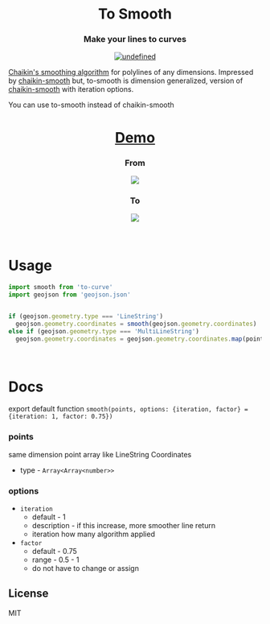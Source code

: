 <h1 align="center">To Smooth</h1>
<h3 align="center">
Make your lines to curves</h3>
<p align="center">
 <a href="https://lgtm.com/projects/g/seonglae/to-smooth/context:javascript"><img alt="undefined" src="https://img.shields.io/lgtm/grade/javascript/g/seonglae/to-smooth.svg?logo=lgtm&logoWidth=18"/>
 </a>
<p>

[Chaikin's smoothing algorithm](http://www.idav.ucdavis.edu/education/CAGDNotes/Chaikins-Algorithm/Chaikins-Algorithm.html) for polylines of any dimensions.
Impressed by [chaikin-smooth](https://github.com/Jam3/chaikin-smooth) but, to-smooth is dimension generalized, version of [chaikin-smooth](https://github.com/Jam3/chaikin-smooth) with iteration options.
 
You can use to-smooth instead of chaikin-smooth

 
 
<h1 align="center"><a href="https://openlayers.org/en/latest/examples/chaikin.html">Demo</a></h1>

<h3 align="center">
From</h3>

<p align="center">
 <img src="https://user-images.githubusercontent.com/27716524/123362217-4e04e680-d5ab-11eb-842d-4fe9d586bbe1.png"/>
 </img>
<p>


<h3 align="center">
To
</h3>
<p align="center">
 <img src="https://user-images.githubusercontent.com/27716524/123362234-51986d80-d5ab-11eb-95ec-f748cdb5f822.png"/>
 </img>
<p>
 
<br/>
 
# Usage
```js
import smooth from 'to-curve'
import geojson from 'geojson.json'


if (geojson.geometry.type === 'LineString')
  geojson.geometry.coordinates = smooth(geojson.geometry.coordinates)
else if (geojson.geometry.type === 'MultiLineString')
  geojson.geometry.coordinates = geojson.geometry.coordinates.map(points => smooth(points))
```

<br/>
 
# Docs
export default function
`smooth(points, options: {iteration, factor} = {iteration: 1, factor: 0.75})`


### points
same dimension point array like LineString Coordinates

- type - `Array<Array<number>>`

### options
- `iteration`
  - default - 1
  - description - if this increase, more smoother line return
  - iteration how many algorithm applied
- `factor`
  - default - 0.75
  - range - 0.5 - 1
  - do not have to change or assign



## License

MIT

